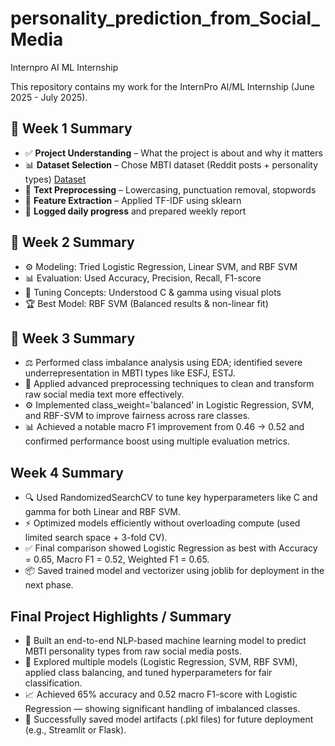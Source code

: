 # personality_prediction_from_Social_Media
Internpro AI ML Internship 

This repository contains my work  for the InternPro AI/ML Internship (June 2025 - July 2025).

## 📅 Week 1 Summary

- ✅ **Project Understanding** – What the project is about and why it matters
- 📊 **Dataset Selection** – Chose MBTI dataset (Reddit posts + personality types)   [Dataset](https://www.kaggle.com/datasets/datasnaek/mbti-type/data)
- 🧹 **Text Preprocessing** – Lowercasing, punctuation removal, stopwords
- 🔢 **Feature Extraction** – Applied TF-IDF using sklearn
- 📝 **Logged daily progress** and prepared weekly report

## 📅 Week 2 Summary

- ⚙️ Modeling: Tried Logistic Regression, Linear SVM, and RBF SVM
- 📊 Evaluation: Used Accuracy, Precision, Recall, F1-score
- 🧠 Tuning Concepts: Understood C & gamma using visual plots
- 🏆 Best Model: RBF SVM (Balanced results & non-linear fit)

## 📅 Week 3 Summary
- ⚖️ Performed class imbalance analysis using EDA; identified severe underrepresentation in MBTI types like ESFJ, ESTJ.
- 🧹 Applied advanced preprocessing techniques to clean and transform raw social media text more effectively.
- ⚙️ Implemented class_weight='balanced' in Logistic Regression, SVM, and RBF-SVM to improve fairness across rare classes.
- 📊 Achieved a notable macro F1 improvement from 0.46 → 0.52 and confirmed performance boost using multiple evaluation metrics.

## Week 4 Summary
- 🔍 Used RandomizedSearchCV to tune key hyperparameters like C and gamma for both Linear and RBF SVM.
- ⚡ Optimized models efficiently without overloading compute (used limited search space + 3-fold CV).
- ✅ Final comparison showed Logistic Regression as best with Accuracy = 0.65, Macro F1 = 0.52, Weighted F1 = 0.65.
- 📦 Saved trained model and vectorizer using joblib for deployment in the next phase.

## Final Project Highlights / Summary
- 🤖 Built an end-to-end NLP-based machine learning model to predict MBTI personality types from raw social media posts.
- 🧠 Explored multiple models (Logistic Regression, SVM, RBF SVM), applied class balancing, and tuned hyperparameters for fair classification.
- 📈 Achieved 65% accuracy and 0.52 macro F1-score with Logistic Regression — showing significant handling of imbalanced classes.
- 💾 Successfully saved model artifacts (.pkl files) for future deployment (e.g., Streamlit or Flask).



